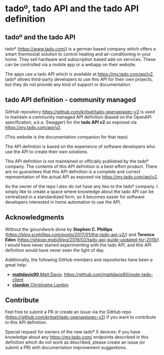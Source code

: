 # tado&ordm;, tado API and the tado API definition

## tado&ordm; and the tado API

tado&ordm; (https://www.tado.com/) is a german based company which offers a smart thermostat solution
to control heating and air-conditioning in your home. 
They sell hardware and subscription based add-on services.
These can be controlled via a mobile app or a webapp on their website.

The apps use a tado API which is available at https://my.tado.com/api/v2.
tado&ordm; allows third-party developers to use this API for their own projects,
but they do not provide any kind of support or documentation.

## tado API definition - community managed

GitHub repository https://github.com/kritsel/tado-openapispec-v2 is used to maintain a community managed API definition
(based on the OpenAPI specification, a.k.a. Swagger)
for the **tado API v2** as exposed via https://my.tado.com/api/v2.

(This website is the documentation companion for that repo)


The API definition is based on the experience of software developers who use the API to create their own solutions.

This API definition is not maintained or officially published by the tado&ordm; company.
The contents of this API definition is a best-effort product.
There are no guarantees that this API definition is a complete and
correct representation of the actual API as exposed via https://my.tado.com/api/v2.

As the owner of the repo I also do not have any ties to the tado&ordm; company. 
I simply like to create a space where knowledge about the tado API can be centralized in a standardized form,
so it becomes easier for software developers interested in home automation to use the API.

## Acknowledgments
Without the groundwork done by **Stephen C. Phillips**
(https://blog.scphillips.com/posts/2017/01/the-tado-api-v2/)
and **Terence Eden** (https://shkspr.mobi/blog/2019/02/tado-api-guide-updated-for-2019/)
I would have never started experimenting with the tado API,
and this API definition would have never seen the light of day.

Additionally, the following GitHub members and repositories have been a great help:
* [**mattdavis90** Matt Davis](https://github.com/mattdavis90): https://github.com/mattdavis90/node-tado-client
* [**clambin** Christophe Lambin](https://github.com/clambin)

## Contribute
Feel free to submit a PR or create an issue via the GitHub repo (https://github.com/kritsel/tado-openapispec-v2)
if you want to contribute to this API definition.

Special request for owners of the new tado&ordm; X devices: if you have knowledge about any https://my.tado.com/ endpoints
described in this definition which do not work as described, please create an issue (or submit a PR) with
documentation improvement suggestions.
